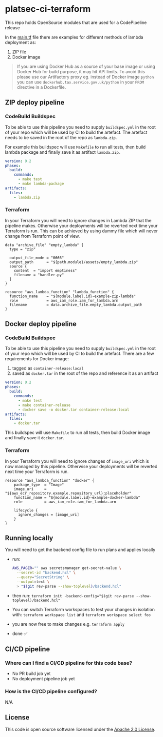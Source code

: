 # platsec-ci-terraform

This repo holds OpenSource modules that are used for a CodePipeline release

In the [main.tf](main.tf) file there are examples for different methods of lambda
deployment as:

1. ZIP file
2. Docker image

>If you are using Docker Hub as a source of your base image or using Docker Hub
for build purpose, it may hit API limits. To avoid this please use our
Artifactory proxy eg. instead of Docker image `python` you can use
`dockerhub.tax.service.gov.uk/python` in your `FROM` directive in a Dockerfile.

## ZIP deploy pipeline

### CodeBuild Buildspec

To be able to use this pipeline you need to supply `buildspec.yml` in the root
of your repo which will be used by CI to build the artefact. The artefact needs
to be saved in the root of the repo as `lambda.zip`.

For example this buildspec will use `Makefile` to run all tests, then build
lambda package and finally save it as artifact `lambda.zip`.

```yaml
version: 0.2
phases:
  build:
    commands:
      - make test
      - make lambda-package
artifacts:
  files:
    - lambda.zip
```

### Terraform

In your Terraform you will need to ignore changes in Lambda ZIP that the
pipeline makes. Otherwise your deployments will be reverted next time your
Terraform is run. This can be achieved by using dummy file which will never
change from Terraform point of view.

```hcl
data "archive_file" "empty_lambda" {
  type = "zip"

  output_file_mode = "0666"
  output_path      = "${path.module}/assets/empty_lambda.zip"
  source {
    content  = "import emptiness"
    filename = "handler.py"
  }
}

resource "aws_lambda_function" "lambda_function" {
  function_name    = "${module.label.id}-example-zip-lambda"
  role             = aws_iam_role.iam_for_lambda.arn
  filename         = data.archive_file.empty_lambda.output_path
}
```

## Docker deploy pipeline

### CodeBuild Buildspec

To be able to use this pipeline you need to supply `buildspec.yml` in the root
of your repo which will be used by CI to build the artefact. There are a few
requirements for Docker image:

1. tagged as `container-release:local`
2. saved as `docker.tar` in the root of the repo and reference it as an artifact

```yaml
version: 0.2
phases:
  build:
    commands:
      - make test
      - make container-release
      - docker save -o docker.tar container-release:local
artifacts:
  files:
    - docker.tar
```

This buildspec will use `Makefile` to run all tests, then build Docker image and
finally save it `docker.tar`.

### Terraform

In your Terraform you will need to ignore changes of `image_uri` which is now
managed by this pipeline. Otherwise your deployments will be reverted next time
your Terraform is run.

```hcl
resource "aws_lambda_function" "docker" {
    package_type  = "Image"
    image_uri     = "${aws_ecr_repository.example.repository_url}:placeholder"
    function_name = "${module.label.id}-example-docker-lambda"
    role          = aws_iam_role.iam_for_lambda.arn

    lifecycle {
      ignore_changes = [image_uri]
    }
}
```

## Running locally

You will need to get the backend config file to run plans and applies locally

- run:

    ```bash
    AWS_PAGER="" aws secretsmanager get-secret-value \
      --secret-id "backend.hcl" \
      --query="SecretString" \
      --output=text \
      > "$(git rev-parse --show-toplevel)/backend.hcl"
    ```

- then run: `terraform init -backend-config="$(git rev-parse --show-toplevel)/backend.hcl"`
- You can switch Terraform workspaces to test your changes in isolation with: `terraform workspace list` and `terraform workspace select foo`
- you are now free to make changes e.g. `terraform apply`
- done ✅

## CI/CD pipeline

### Where can I find a CI/CD pipeline for this code base?

* No PR build job yet
* No deployment pipeline job yet

### How is the CI/CD pipeline configured?
N/A

## License

This code is open source software licensed under the [Apache 2.0 License]("http://www.apache.org/licenses/LICENSE-2.0.html").
